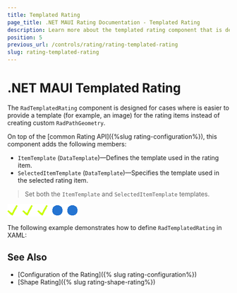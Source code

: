 ```yaml
---
title: Templated Rating
page_title: .NET MAUI Rating Documentation - Templated Rating
description: Learn more about the templated rating component that is designed for cases when you need to use template.
position: 5
previous_url: /controls/rating/rating-templated-rating
slug: rating-templated-rating
---
```


# .NET MAUI Templated Rating

The `RadTemplatedRating` component is designed for cases where is easier to provide a template (for example, an image) for the rating items instead of creating custom `RadPathGeometry`.

On top of the [common Rating API]({%slug rating-configuration%}), this component adds the following members:

* `ItemTemplate` (`DataTemplate`)&mdash;Defines the template used in the rating item.
* `SelectedItemTemplate` (`DataTemplate`)&mdash;Specifies the template used in the selected rating item.

> Set both the `ItemTemplate` and `SelectedItemTemplate` templates.

![.NET MAUI Rating Template](images/rating-templates.png)

The following example demonstrates how to define `RadTemplatedRating` in XAML:

<snippet id='rating-templates' />

## See Also

- [Configuration of the Rating]({% slug rating-configuration%})
- [Shape Rating]({% slug rating-shape-rating%})
